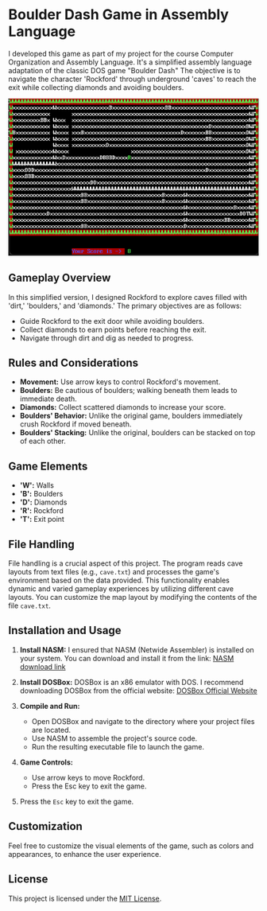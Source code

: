 # Boulder Dash Game in Assembly Language

I developed this game as part of my project for the course Computer Organization and Assembly Language. It's a simplified assembly language adaptation of the classic DOS game "Boulder Dash" The objective is to navigate the character 'Rockford' through underground 'caves' to reach the exit while collecting diamonds and avoiding boulders.

![Gameplay Screenshot](gameplay.png)

## Gameplay Overview

In this simplified version, I designed Rockford to explore caves filled with 'dirt,' 'boulders,' and 'diamonds.' The primary objectives are as follows:

- Guide Rockford to the exit door while avoiding boulders.
- Collect diamonds to earn points before reaching the exit.
- Navigate through dirt and dig as needed to progress.

## Rules and Considerations

- **Movement:** Use arrow keys to control Rockford's movement.
- **Boulders:** Be cautious of boulders; walking beneath them leads to immediate death.
- **Diamonds:** Collect scattered diamonds to increase your score.
- **Boulders' Behavior:** Unlike the original game, boulders immediately crush Rockford if moved beneath.
- **Boulders' Stacking:** Unlike the original, boulders can be stacked on top of each other.

## Game Elements

- **'W':** Walls
- **'B':** Boulders
- **'D':** Diamonds
- **'R':** Rockford
- **'T':** Exit point

## File Handling

File handling is a crucial aspect of this project. The program reads cave layouts from text files (e.g., `cave.txt`) and processes the game's environment based on the data provided. This functionality enables dynamic and varied gameplay experiences by utilizing different cave layouts. You can customize the map layout by modifying the contents of the file `cave.txt`.

## Installation and Usage

1. **Install NASM:**
   I ensured that NASM (Netwide Assembler) is installed on your system. You can download and install it from the link: [NASM download link](https://www.x64bitdownload.com/download/t-64-bit-nasm-download-vbepnjoq.html)

2. **Install DOSBox:**
   DOSBox is an x86 emulator with DOS. I recommend downloading DOSBox from the official website: [DOSBox Official Website](https://sourceforge.net/projects/dosbox/files/latest/download)

3. **Compile and Run:**
   - Open DOSBox and navigate to the directory where your project files are located.
   - Use NASM to assemble the project's source code.
   - Run the resulting executable file to launch the game.

4. **Game Controls:**
   - Use arrow keys to move Rockford.
   - Press the Esc key to exit the game.

5. Press the `Esc` key to exit the game.

## Customization

Feel free to customize the visual elements of the game, such as colors and appearances, to enhance the user experience.

## License

This project is licensed under the [MIT License](LICENSE).
